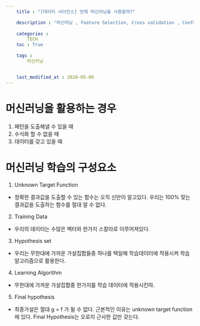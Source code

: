 ```yaml
---
    title : "[데이터 사이언스] 언제 머신러닝을 사용할까?"

    description : "머신러닝 , Feature Selection, Cross validation , Confusion matrix"
    
    categories : 
        TECH
    toc : True

    tags :
        머신러닝


    last_modified_at : 2020-05-09
---
```


# 머신러닝을 활용하는 경우
1. 패턴을 도출해낼 수 있을 때
2. 수식화 할 수 없을 때
3. 데이터를 갖고 있을 때

# 머신러닝 학습의 구성요소
1. Unknown Target Function
* 정확한 결과값을 도출할 수 있는 함수는 오직 신만이 알고있다. 우리는 100% 맞는 결과값을 도출하는 함수를 절대 알 수 없다.
2. Training Data
* 우리의 데이터는 수많은 벡터와 한가지 스칼라로 이루어져있다.
3. Hypothesis set
* 우리는 무한대에 가까운 가설집합들중 하나를 택일해 학습데이터에 적용시켜 학습 알고리즘으로 활용한다.
4. Learning Algorithm
* 무한대에 가까운 가설집합중 한가지를 학습 데이터에 적용시킨따.
5. Final hypothesis
* 최종가설은 절대 g = f 가 될 수 없다. 근본적인 이유는 unknown target function 에 있다. Final Hypothesis는 오로지 근사한 값만 갖는다. 
